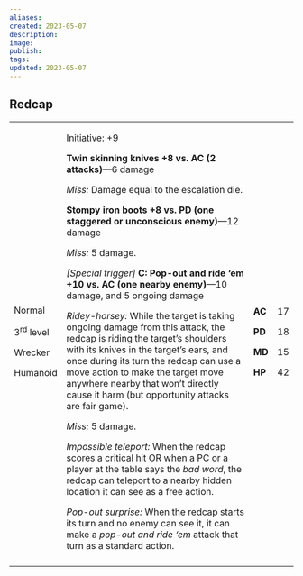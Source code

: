 ```yaml
---
aliases: 
created: 2023-05-07
description: 
image: 
publish: 
tags: 
updated: 2023-05-07
---
```


## Redcap

<table>
<colgroup>
<col style="width: 16%" />
<col style="width: 72%" />
<col style="width: 5%" />
<col style="width: 5%" />
</colgroup>
<tbody>
<tr class="odd">
<td><p>Normal</p>
<p>3<sup>rd</sup> level</p>
<p>Wrecker</p>
<p>Humanoid</p></td>
<td><p>Initiative: +9</p>
<p><strong>Twin skinning knives +8 vs. AC (2 attacks)</strong>—6
damage</p>
<p><em>Miss:</em> Damage equal to the escalation die.</p>
<p><strong>Stompy iron boots +8 vs. PD (one staggered or unconscious
enemy)</strong>—12 damage</p>
<p><em>Miss:</em> 5 damage.</p>
<p><em>[Special trigger]</em> <strong>C: Pop-out and ride ‘em +10 vs. AC
(one nearby enemy)</strong>—10 damage, and 5 ongoing damage</p>
<p><em>Ridey-horsey:</em> While the target is taking ongoing damage from
this attack, the redcap is riding the target’s shoulders with its knives
in the target’s ears, and once during its turn the redcap can use a move
action to make the target move anywhere nearby that won’t directly cause
it harm (but opportunity attacks are fair game).</p>
<p><em>Miss:</em> 5 damage.</p>
<p><em>Impossible teleport:</em> When the redcap scores a critical hit
OR when a PC or a player at the table says the <em>bad word</em>, the
redcap can teleport to a nearby hidden location it can see as a free
action.</p>
<p><em>Pop-out surprise:</em> When the redcap starts its turn and no
enemy can see it, it can make a <em>pop-out and ride ‘em</em> attack
that turn as a standard action.</p></td>
<td><p><strong>AC</strong></p>
<p><strong>PD</strong></p>
<p><strong>MD</strong></p>
<p><strong>HP</strong></p></td>
<td><p>17</p>
<p>18</p>
<p>15</p>
<p>42</p></td>
</tr>
<tr class="even">
<td></td>
<td></td>
<td></td>
<td></td>
</tr>
</tbody>
</table>

